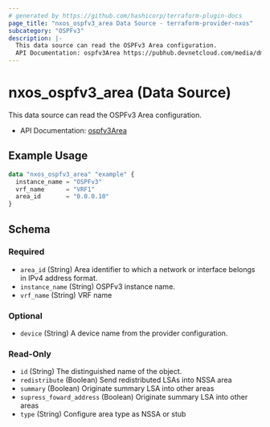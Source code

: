 ```yaml
---
# generated by https://github.com/hashicorp/terraform-plugin-docs
page_title: "nxos_ospfv3_area Data Source - terraform-provider-nxos"
subcategory: "OSPFv3"
description: |-
  This data source can read the OSPFv3 Area configuration.
  API Documentation: ospfv3Area https://pubhub.devnetcloud.com/media/dme-docs-10-2-2/docs/Routing%20and%20Forwarding/ospfv3:Area/
---
```


# nxos_ospfv3_area (Data Source)

This data source can read the OSPFv3 Area configuration.

- API Documentation: [ospfv3Area](https://pubhub.devnetcloud.com/media/dme-docs-10-2-2/docs/Routing%20and%20Forwarding/ospfv3:Area/)

## Example Usage

```terraform
data "nxos_ospfv3_area" "example" {
  instance_name = "OSPFv3"
  vrf_name      = "VRF1"
  area_id       = "0.0.0.10"
}
```

<!-- schema generated by tfplugindocs -->
## Schema

### Required

- `area_id` (String) Area identifier to which a network or interface belongs in IPv4 address format.
- `instance_name` (String) OSPFv3 instance name.
- `vrf_name` (String) VRF name

### Optional

- `device` (String) A device name from the provider configuration.

### Read-Only

- `id` (String) The distinguished name of the object.
- `redistribute` (Boolean) Send redistributed LSAs into NSSA area
- `summary` (Boolean) Originate summary LSA into other areas
- `supress_foward_address` (Boolean) Originate summary LSA into other areas
- `type` (String) Configure area type as NSSA or stub
